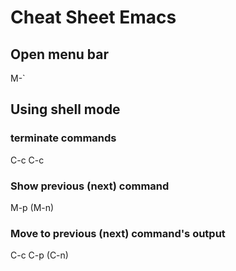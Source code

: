 # Cheat Sheet Emacs

## Open menu bar
M-`
## Using shell mode
### terminate commands
C-c C-c
### Show previous (next) command
M-p (M-n)
### Move to previous (next) command's output
C-c C-p (C-n)